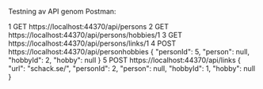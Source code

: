 Testning av API genom Postman:

1
GET https://localhost:44370/api/persons
2
GET https://localhost:44370/api/persons/hobbies/1
3
GET https://localhost:44370/api/persons/links/1
4
POST https://localhost:44370/api/personhobbies { "personId": 5, "person": null, "hobbyId": 2, "hobby": null }
5
POST https://localhost:44370/api/links { "url": "schack.se/", "personId": 2, "person": null, "hobbyId": 1, "hobby": null }
